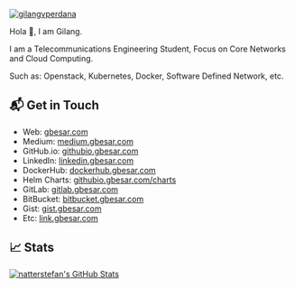[![gilangvperdana](https://res.cloudinary.com/gbesar/image/upload/v1625141309/gilangvperdana-1500x500_wyyjge.png)][1]

Hola 👋,
I am Gilang.

I am a Telecommunications Engineering Student, 
Focus on Core Networks and Cloud Computing. 

Such as: Openstack, Kubernetes, Docker, Software Defined Network, etc.

## 📬 Get in Touch

- Web: [gbesar.com][1]
- Medium: [medium.gbesar.com][2]
- GitHub.io: [githubio.gbesar.com][3]
- LinkedIn: [linkedin.gbesar.com][4]
- DockerHub: [dockerhub.gbesar.com][5]
- Helm Charts: [githubio.gbesar.com/charts][6]
- GitLab: [gitlab.gbesar.com][7]
- BitBucket: [bitbucket.gbesar.com][8]
- Gist: [gist.gbesar.com][9]
- Etc: [link.gbesar.com][10]

## &#x1f4c8; Stats
<a href="https://github.com/gilangvperdana/gilangvperdana">
  <img align="center" src="https://github-readme-stats.vercel.app/api?username=gilangvperdana&show_icons=true&line_height=27&count_private=true&title_color=000000&text_color=000000&icon_color=FAC051" alt="natterstefan's GitHub Stats" />
</a>

[1]: https://gbesar.com
[2]: https://gilangvperdana.medium.com/
[3]: https://gilangvperdana.github.io
[4]: https://www.linkedin.com/in/gilangvperdana
[5]: https://hub.docker.com/u/gilangvperdana
[6]: https://githubio.gbesar.com/charts/
[7]: https://gitlab.com/gilangvperdana
[8]: https://bitbucket.gbesar.com
[9]: https://gist.gbesar.com
[10]: https://link.gbesar.com
